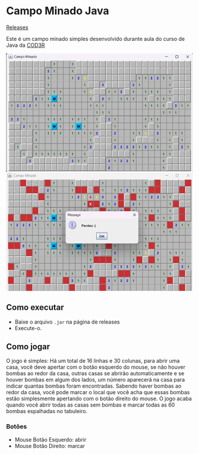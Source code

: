 # Campo Minado Java

[Releases](https://github.com/julioreigen/campo-minado/releases)

Este é um campo minado simples desenvolvido durante aula do curso de Java da [COD3R](https://www.cod3r.com.br)

![Campo minado em execução](https://github.com/julioreigen/campo-minado/blob/main/img/campo1.png?raw=true)
![Perdendo no campo minado](https://github.com/julioreigen/campo-minado/blob/main/img/campo2.png?raw=true)

## Como executar

* Baixe o arquivo `.jar` na página de releases
* Execute-o.

## Como jogar

O jogo é simples: Há um total de 16 linhas e 30 colunas, para abrir uma casa, você deve apertar com o
botão esquerdo do mouse, se não houver bombas ao redor da casa, outras casas se abrirão automaticamente
e se houver bombas em algum dos lados, um número aparecerá na casa para indicar quantas bombas foram encontradas.
Sabendo haver bombas ao redor da casa, você pode marcar o local que você acha que essas bombas estão simplesmente
apertando com o botão direito do mouse. O jogo acaba quando você abrir todas as casas sem bombas e marcar todas as 60 bombas espalhadas no tabuleiro.

### Botões

* Mouse Botão Esquerdo: abrir
* Mouse Botão Direito: marcar
